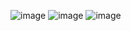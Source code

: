 ![image](https://encrypted-tbn0.gstatic.com/images?q=tbn:ANd9GcRlyU9zS3mIdqrGgyWfvAW1vsB2HWoDf3OXaA&s)
![image](https://i.pinimg.com/550x/45/3c/19/453c19e1eb2b53e6ffcabc7e0c66370e.jpg)
![image](https://i.pinimg.com/474x/d3/c1/89/d3c189ea2e0695977b1db978565e1d99.jpg)
